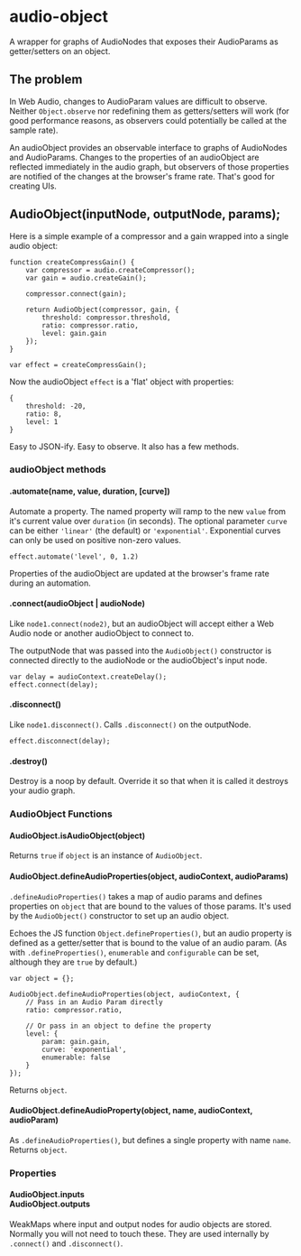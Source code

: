 # audio-object
A wrapper for graphs of AudioNodes that exposes their AudioParams as
getter/setters on an object.

## The problem

In Web Audio, changes to AudioParam values are difficult to observe.
Neither <code>Object.observe</code> nor redefining them as getters/setters will
work (for good performance reasons, as observers could potentially be called
at the sample rate).

An audioObject provides an observable interface to graphs of AudioNodes and
AudioParams. Changes to the properties of an audioObject are reflected
immediately in the audio graph, but observers of those properties are notified
of the changes at the browser's frame rate. That's good for creating UIs.

## AudioObject(inputNode, outputNode, params);

Here is a simple example of a compressor and a gain wrapped into a single
audio object:

    function createCompressGain() {
        var compressor = audio.createCompressor();
        var gain = audio.createGain();

        compressor.connect(gain);

        return AudioObject(compressor, gain, {
            threshold: compressor.threshold,
            ratio: compressor.ratio,
            level: gain.gain
        });
    }

    var effect = createCompressGain();


Now the audioObject <code>effect</code> is a 'flat' object with properties:

    {
        threshold: -20,
        ratio: 8,
        level: 1
    }

Easy to JSON-ify. Easy to observe. It also has a few methods.

### audioObject methods

#### .automate(name, value, duration, [curve])

Automate a property. The named property will ramp to the new <code>value</code>
from it's current value over <code>duration</code> (in seconds). The optional
parameter <code>curve</code> can be either <code>'linear'</code> (the default) or
<code>'exponential'</code>. Exponential curves can only be used on positive
non-zero values.

    effect.automate('level', 0, 1.2)

Properties of the audioObject are updated at the browser's frame rate during an
automation.

#### .connect(audioObject | audioNode)

Like <code>node1.connect(node2)</code>, but an audioObject will accept either
a Web Audio node or another audioObject to connect to.

The outputNode that was passed into the <code>AudioObject()</code> constructor
is connected directly to the audioNode or the audioObject's input node.

    var delay = audioContext.createDelay();
    effect.connect(delay);

#### .disconnect()

Like <code>node1.disconnect()</code>. Calls <code>.disconnect()</code> on the
outputNode.

    effect.disconnect(delay);

#### .destroy()

Destroy is a noop by default. Override it so that when it is called it destroys
your audio graph.

### AudioObject Functions

#### AudioObject.isAudioObject(object)

Returns <code>true</code> if <code>object</code> is an instance of <code>AudioObject</code>.

#### AudioObject.defineAudioProperties(object, audioContext, audioParams)

<code>.defineAudioProperties()</code> takes a map of audio params and defines
properties on <code>object</code> that are bound to the values of those params.
It's used by the <code>AudioObject()</code> constructor to set up an audio
object.

Echoes the JS function <code>Object.defineProperties()</code>, but an audio
property is defined as a getter/setter that is bound to the value of an audio
param. (As with <code>.defineProperties()</code>, <code>enumerable</code> and
<code>configurable</code> can be set, although they are <code>true</code> by
default.)

    var object = {};

    AudioObject.defineAudioProperties(object, audioContext, {
        // Pass in an Audio Param directly
        ratio: compressor.ratio,
        
        // Or pass in an object to define the property
        level: {
            param: gain.gain,
            curve: 'exponential',
            enumerable: false
        }
    });

Returns <code>object</code>.

#### AudioObject.defineAudioProperty(object, name, audioContext, audioParam)

As <code>.defineAudioProperties()</code>, but defines a single property with
name <code>name</code>. Returns <code>object</code>.

### Properties

#### AudioObject.inputs<br/>AudioObject.outputs

WeakMaps where input and output nodes for audio objects are stored. Normally
you will not need to touch these. They are used internally by
<code>.connect()</code> and <code>.disconnect()</code>.

